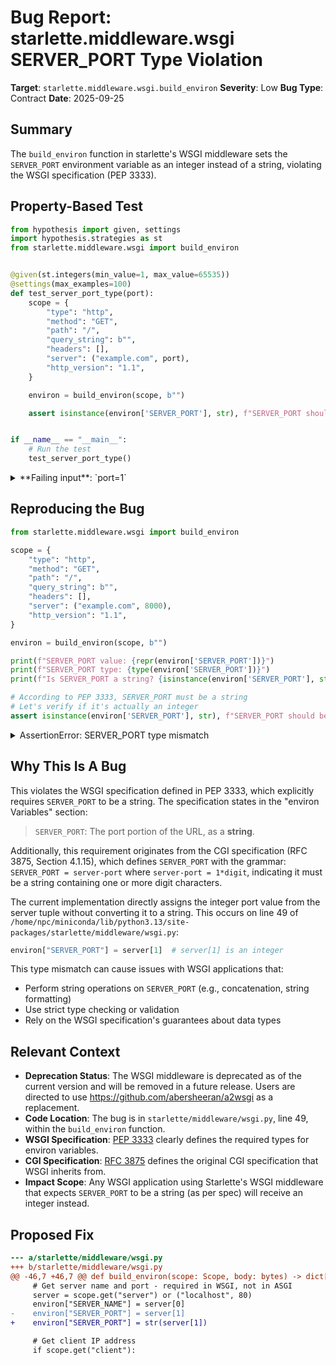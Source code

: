 # Bug Report: starlette.middleware.wsgi SERVER_PORT Type Violation

**Target**: `starlette.middleware.wsgi.build_environ`
**Severity**: Low
**Bug Type**: Contract
**Date**: 2025-09-25

## Summary

The `build_environ` function in starlette's WSGI middleware sets the `SERVER_PORT` environment variable as an integer instead of a string, violating the WSGI specification (PEP 3333).

## Property-Based Test

```python
from hypothesis import given, settings
import hypothesis.strategies as st
from starlette.middleware.wsgi import build_environ


@given(st.integers(min_value=1, max_value=65535))
@settings(max_examples=100)
def test_server_port_type(port):
    scope = {
        "type": "http",
        "method": "GET",
        "path": "/",
        "query_string": b"",
        "headers": [],
        "server": ("example.com", port),
        "http_version": "1.1",
    }

    environ = build_environ(scope, b"")

    assert isinstance(environ['SERVER_PORT'], str), f"SERVER_PORT should be str, got {type(environ['SERVER_PORT'])}"


if __name__ == "__main__":
    # Run the test
    test_server_port_type()
```

<details>

<summary>
**Failing input**: `port=1`
</summary>
```
Traceback (most recent call last):
  File "/home/npc/pbt/agentic-pbt/worker_/29/hypo.py", line 26, in <module>
    test_server_port_type()
    ~~~~~~~~~~~~~~~~~~~~~^^
  File "/home/npc/pbt/agentic-pbt/worker_/29/hypo.py", line 7, in test_server_port_type
    @settings(max_examples=100)
                   ^^^
  File "/home/npc/miniconda/lib/python3.13/site-packages/hypothesis/core.py", line 2124, in wrapped_test
    raise the_error_hypothesis_found
  File "/home/npc/pbt/agentic-pbt/worker_/29/hypo.py", line 21, in test_server_port_type
    assert isinstance(environ['SERVER_PORT'], str), f"SERVER_PORT should be str, got {type(environ['SERVER_PORT'])}"
           ~~~~~~~~~~^^^^^^^^^^^^^^^^^^^^^^^^^^^^^
AssertionError: SERVER_PORT should be str, got <class 'int'>
Falsifying example: test_server_port_type(
    port=1,  # or any other generated value
)
```
</details>

## Reproducing the Bug

```python
from starlette.middleware.wsgi import build_environ

scope = {
    "type": "http",
    "method": "GET",
    "path": "/",
    "query_string": b"",
    "headers": [],
    "server": ("example.com", 8000),
    "http_version": "1.1",
}

environ = build_environ(scope, b"")

print(f"SERVER_PORT value: {repr(environ['SERVER_PORT'])}")
print(f"SERVER_PORT type: {type(environ['SERVER_PORT'])}")
print(f"Is SERVER_PORT a string? {isinstance(environ['SERVER_PORT'], str)}")

# According to PEP 3333, SERVER_PORT must be a string
# Let's verify if it's actually an integer
assert isinstance(environ['SERVER_PORT'], str), f"SERVER_PORT should be str, got {type(environ['SERVER_PORT'])}"
```

<details>

<summary>
AssertionError: SERVER_PORT type mismatch
</summary>
```
SERVER_PORT value: 8000
SERVER_PORT type: <class 'int'>
Is SERVER_PORT a string? False
Traceback (most recent call last):
  File "/home/npc/pbt/agentic-pbt/worker_/29/repo.py", line 21, in <module>
    assert isinstance(environ['SERVER_PORT'], str), f"SERVER_PORT should be str, got {type(environ['SERVER_PORT'])}"
           ~~~~~~~~~~^^^^^^^^^^^^^^^^^^^^^^^^^^^^^
AssertionError: SERVER_PORT should be str, got <class 'int'>
```
</details>

## Why This Is A Bug

This violates the WSGI specification defined in PEP 3333, which explicitly requires `SERVER_PORT` to be a string. The specification states in the "environ Variables" section:

> `SERVER_PORT`: The port portion of the URL, as a **string**.

Additionally, this requirement originates from the CGI specification (RFC 3875, Section 4.1.15), which defines `SERVER_PORT` with the grammar: `SERVER_PORT = server-port` where `server-port = 1*digit`, indicating it must be a string containing one or more digit characters.

The current implementation directly assigns the integer port value from the server tuple without converting it to a string. This occurs on line 49 of `/home/npc/miniconda/lib/python3.13/site-packages/starlette/middleware/wsgi.py`:
```python
environ["SERVER_PORT"] = server[1]  # server[1] is an integer
```

This type mismatch can cause issues with WSGI applications that:
- Perform string operations on `SERVER_PORT` (e.g., concatenation, string formatting)
- Use strict type checking or validation
- Rely on the WSGI specification's guarantees about data types

## Relevant Context

- **Deprecation Status**: The WSGI middleware is deprecated as of the current version and will be removed in a future release. Users are directed to use https://github.com/abersheeran/a2wsgi as a replacement.
- **Code Location**: The bug is in `starlette/middleware/wsgi.py`, line 49, within the `build_environ` function.
- **WSGI Specification**: [PEP 3333](https://peps.python.org/pep-3333/#environ-variables) clearly defines the required types for environ variables.
- **CGI Specification**: [RFC 3875](https://datatracker.ietf.org/doc/html/rfc3875#section-4.1.15) defines the original CGI specification that WSGI inherits from.
- **Impact Scope**: Any WSGI application using Starlette's WSGI middleware that expects `SERVER_PORT` to be a string (as per spec) will receive an integer instead.

## Proposed Fix

```diff
--- a/starlette/middleware/wsgi.py
+++ b/starlette/middleware/wsgi.py
@@ -46,7 +46,7 @@ def build_environ(scope: Scope, body: bytes) -> dict[str, Any]:
     # Get server name and port - required in WSGI, not in ASGI
     server = scope.get("server") or ("localhost", 80)
     environ["SERVER_NAME"] = server[0]
-    environ["SERVER_PORT"] = server[1]
+    environ["SERVER_PORT"] = str(server[1])

     # Get client IP address
     if scope.get("client"):
```